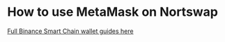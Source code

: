 # How to use MetaMask on Nortswap

[Full Binance Smart Chain wallet guides here](https://docs.binance.org/smart-chain/wallet/metamask.html)
